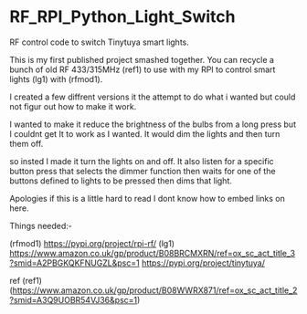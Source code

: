 # RF_RPI_Python_Light_Switch
RF control code to switch Tinytuya smart lights.

This is my first published project smashed together.
You can recycle a bunch of old RF 433/315MHz (ref1) to use with my RPI to control smart lights (lg1) with (rfmod1).

I created a few diffrent versions it the attempt to do what i wanted but could not figur out how to make it work.

I wanted to make it reduce the brightness of the bulbs from a long press but I couldnt get It to work as I wanted. It would dim the lights and then turn them off.

so insted I made it turn the lights on and off. 
It also listen for a specific button press that selects the dimmer function then waits for one of the buttons defined to lights to be pressed then dims that light.

Apologies if this is a little hard to read I dont know how to embed links on here.

Things needed:-

(rfmod1) https://pypi.org/project/rpi-rf/
(lg1) https://www.amazon.co.uk/gp/product/B08BRCMXRN/ref=ox_sc_act_title_3?smid=A2PBGKQKFNUGZL&psc=1
https://pypi.org/project/tinytuya/


ref
(ref1) (https://www.amazon.co.uk/gp/product/B08WWRX871/ref=ox_sc_act_title_2?smid=A3Q9UOBR54VJ36&psc=1)
